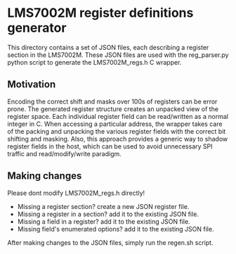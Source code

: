 # LMS7002M register definitions generator

This directory contains a set of JSON files, each describing a register section in the LMS7002M.
These JSON files are used with the reg_parser.py python script to generate the LMS7002M_regs.h C wrapper.

## Motivation

Encoding the correct shift and masks over 100s of registers can be error prone.
The generated register structure creates an unpacked view of the register space.
Each individual register field can be read/written as a normal integer in C.
When accessing a particular address, the wrapper takes care of the packing
and unpacking the various register fields with the correct bit shifting and masking.
Also, this approach provides a generic way to shadow register fields in the host,
which can be used to avoid unnecessary SPI traffic and read/modify/write paradigm.

## Making changes

Please dont modify LMS7002M_regs.h directly!

* Missing a register section? create a new JSON register file.
* Missing a register in a section? add it to the existing JSON file.
* Missing a field in a register? add it to the existing JSON file.
* Missing field's enumerated options? add it to the existing JSON file.

After making changes to the JSON files, simply run the regen.sh script.

